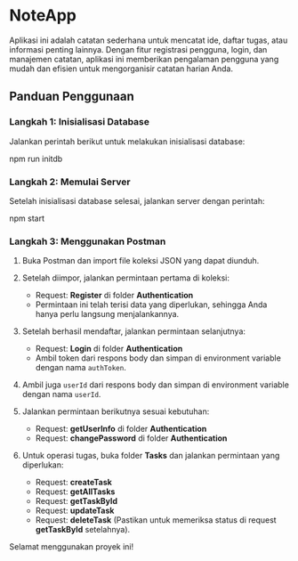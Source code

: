 # NoteApp

Aplikasi ini adalah catatan sederhana untuk mencatat ide, daftar tugas, atau informasi penting lainnya. Dengan fitur registrasi pengguna, login, dan manajemen catatan, aplikasi ini memberikan pengalaman pengguna yang mudah dan efisien untuk mengorganisir catatan harian Anda.

## Panduan Penggunaan

### Langkah 1: Inisialisasi Database

Jalankan perintah berikut untuk melakukan inisialisasi database:

npm run initdb

### Langkah 2: Memulai Server

Setelah inisialisasi database selesai, jalankan server dengan perintah:

npm start

### Langkah 3: Menggunakan Postman

1. Buka Postman dan import file koleksi JSON yang dapat diunduh.

2. Setelah diimpor, jalankan permintaan pertama di koleksi:

   - Request: **Register** di folder **Authentication**
   - Permintaan ini telah terisi data yang diperlukan, sehingga Anda hanya perlu langsung menjalankannya.

3. Setelah berhasil mendaftar, jalankan permintaan selanjutnya:

   - Request: **Login** di folder **Authentication**
   - Ambil token dari respons body dan simpan di environment variable dengan nama `authToken`.

4. Ambil juga `userId` dari respons body dan simpan di environment variable dengan nama `userId`.

5. Jalankan permintaan berikutnya sesuai kebutuhan:

   - Request: **getUserInfo** di folder **Authentication**
   - Request: **changePassword** di folder **Authentication**

6. Untuk operasi tugas, buka folder **Tasks** dan jalankan permintaan yang diperlukan:
   - Request: **createTask**
   - Request: **getAllTasks**
   - Request: **getTaskById**
   - Request: **updateTask**
   - Request: **deleteTask** (Pastikan untuk memeriksa status di request **getTaskById** setelahnya).

Selamat menggunakan proyek ini!
